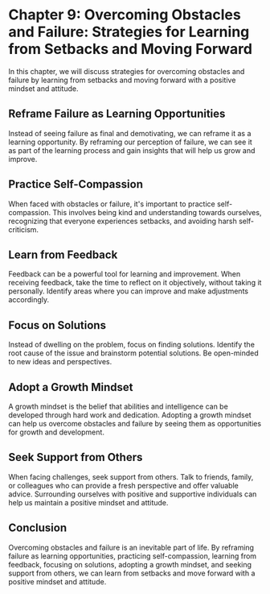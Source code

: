 Chapter 9: Overcoming Obstacles and Failure: Strategies for Learning from Setbacks and Moving Forward
=====================================================================================================

In this chapter, we will discuss strategies for overcoming obstacles and failure by learning from setbacks and moving forward with a positive mindset and attitude.

Reframe Failure as Learning Opportunities
-----------------------------------------

Instead of seeing failure as final and demotivating, we can reframe it as a learning opportunity. By reframing our perception of failure, we can see it as part of the learning process and gain insights that will help us grow and improve.

Practice Self-Compassion
------------------------

When faced with obstacles or failure, it's important to practice self-compassion. This involves being kind and understanding towards ourselves, recognizing that everyone experiences setbacks, and avoiding harsh self-criticism.

Learn from Feedback
-------------------

Feedback can be a powerful tool for learning and improvement. When receiving feedback, take the time to reflect on it objectively, without taking it personally. Identify areas where you can improve and make adjustments accordingly.

Focus on Solutions
------------------

Instead of dwelling on the problem, focus on finding solutions. Identify the root cause of the issue and brainstorm potential solutions. Be open-minded to new ideas and perspectives.

Adopt a Growth Mindset
----------------------

A growth mindset is the belief that abilities and intelligence can be developed through hard work and dedication. Adopting a growth mindset can help us overcome obstacles and failure by seeing them as opportunities for growth and development.

Seek Support from Others
------------------------

When facing challenges, seek support from others. Talk to friends, family, or colleagues who can provide a fresh perspective and offer valuable advice. Surrounding ourselves with positive and supportive individuals can help us maintain a positive mindset and attitude.

Conclusion
----------

Overcoming obstacles and failure is an inevitable part of life. By reframing failure as learning opportunities, practicing self-compassion, learning from feedback, focusing on solutions, adopting a growth mindset, and seeking support from others, we can learn from setbacks and move forward with a positive mindset and attitude.
